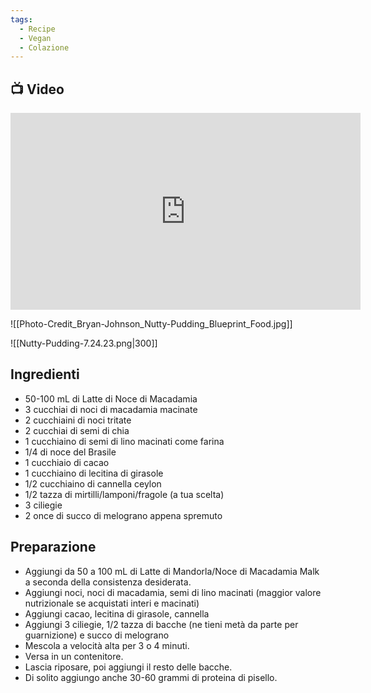```yaml
---
tags:
  - Recipe
  - Vegan
  - Colazione
---
```

## 📺 Video

<div class="iframe-container">
  <iframe width="560" height="315" src="https://www.youtube.com/embed/YOUTUBEID" title="YouTube video player" frameborder="0" allow="accelerometer; autoplay; clipboard-write; encrypted-media; gyroscope; picture-in-picture" allowfullscreen></iframe>
</div>

![[Photo-Credit_Bryan-Johnson_Nutty-Pudding_Blueprint_Food.jpg]]

![[Nutty-Pudding-7.24.23.png|300]]

## Ingredienti

* 50-100 mL di Latte di Noce di Macadamia
* 3 cucchiai di noci di macadamia macinate
* 2 cucchiaini di noci tritate
* 2 cucchiai di semi di chia
* 1 cucchiaino di semi di lino macinati come farina
* 1/4 di noce del Brasile
* 1 cucchiaio di cacao
* 1 cucchiaino di lecitina di girasole
* 1/2 cucchiaino di cannella ceylon
* 1/2 tazza di mirtilli/lamponi/fragole (a tua scelta)
* 3 ciliegie
* 2 once di succo di melograno appena spremuto

## Preparazione

* Aggiungi da 50 a 100 mL di Latte di Mandorla/Noce di Macadamia Malk a seconda della consistenza desiderata.
* Aggiungi noci, noci di macadamia, semi di lino macinati (maggior valore nutrizionale se acquistati interi e macinati)
* Aggiungi cacao, lecitina di girasole, cannella
* Aggiungi 3 ciliegie, 1/2 tazza di bacche (ne tieni metà da parte per guarnizione) e succo di melograno
* Mescola a velocità alta per 3 o 4 minuti.
* Versa in un contenitore.
* Lascia riposare, poi aggiungi il resto delle bacche.
* Di solito aggiungo anche 30-60 grammi di proteina di pisello.

